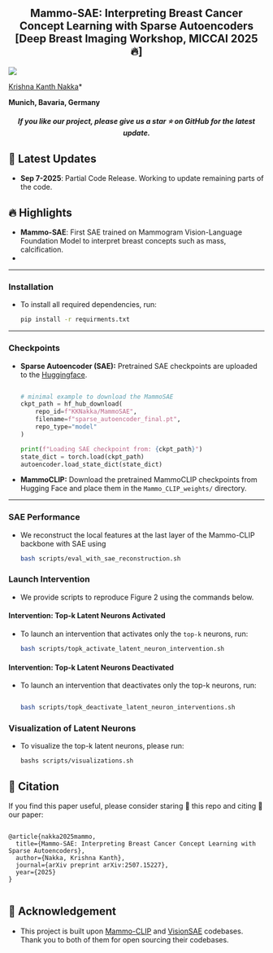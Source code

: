 
<h2 align="center"> Mammo-SAE: Interpreting Breast Cancer Concept Learning with Sparse Autoencoders [Deep Breast Imaging Workshop, MICCAI 2025 🔥]</h2>

![](https://i.imgur.com/waxVImv.png)

[Krishna Kanth Nakka](https://krishnakanthnakka.github.io/)* 

**Munich, Bavaria, Germany**

<h5 align="center"> If you like our project, please give us a star ⭐ on GitHub for the latest update.</h5>


## 📣 Latest Updates
- **Sep 7-2025**: Partial Code Release. Working to update remaining parts of the code.


## 🔥 Highlights
- **Mammo-SAE**:  First SAE trained on Mammogram Vision-Language Foundation Model to interpret breast concepts such as mass, calcification.
- 



---

### Installation

-  To install all required dependencies, run:

    ```sh
    pip install -r requirments.txt
    ```


---

### Checkpoints

- **Sparse Autoencoder (SAE):** Pretrained SAE checkpoints are uploaded to the [Huggingface](https://huggingface.co/KKNakka/MammoSAE).  

    ```python

    # minimal example to download the MammoSAE
    ckpt_path = hf_hub_download(
        repo_id=f"KKNakka/MammoSAE",
        filename=f"sparse_autoencoder_final.pt",
        repo_type="model"
    )

    print(f"Loading SAE checkpoint from: {ckpt_path}")
    state_dict = torch.load(ckpt_path)
    autoencoder.load_state_dict(state_dict)

    ```

- **MammoCLIP:** Download the pretrained MammoCLIP checkpoints from Hugging Face and place them in the `Mammo_CLIP_weights/` directory.  

---


### SAE Performance


-  We reconstruct the local features at the last layer of the Mammo-CLIP backbone with SAE using

    ```sh
    bash scripts/eval_with_sae_reconstruction.sh
    ```


### Launch Intervention

- We provide scripts to reproduce Figure 2 using the commands below. 

#### Intervention: Top-k Latent Neurons Activated

- To launch an intervention that activates only the `top-k` neurons, run:

    ```sh
    bash scripts/topk_activate_latent_neuron_intervention.sh
    ```


#### Intervention: Top-k Latent Neurons Deactivated

- To launch an intervention that deactivates only the top-k neurons, run:
    ```sh

    bash scripts/topk_deactivate_latent_neuron_interventions.sh

    ```

### Visualization of Latent Neurons

- To visualize the top-k latent neurons, please run:

    ```sh
    bashs scripts/visualizations.sh
    ```





## 📝 Citation

If you find this paper useful, please consider staring 🌟 this repo and citing 📑 our paper:

```

@article{nakka2025mammo,
  title={Mammo-SAE: Interpreting Breast Cancer Concept Learning with Sparse Autoencoders},
  author={Nakka, Krishna Kanth},
  journal={arXiv preprint arXiv:2507.15227},
  year={2025}
}


```

## 🙏 Acknowledgement
- This project is built upon [Mammo-CLIP](https://arxiv.org/abs/2405.12255) and [VisionSAE]() codebases. Thank you to both of them for open sourcing their codebases.